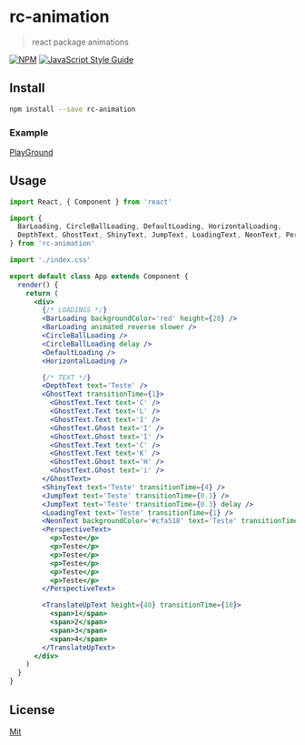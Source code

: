 # rc-animation

> react package animations

[![NPM](https://img.shields.io/npm/v/rc-animation.svg)](https://www.npmjs.com/package/rc-animation) [![JavaScript Style Guide](https://img.shields.io/badge/code_style-standard-brightgreen.svg)](https://standardjs.com)

## Install

```bash
npm install --save rc-animation
```

### Example
[PlayGround](https://codesandbox.io/s/9o00jr9kxo)

## Usage

```jsx
import React, { Component } from 'react'

import {
  BarLoading, CircleBallLoading, DefaultLoading, HorizontalLoading,
  DepthText, GhostText, ShinyText, JumpText, LoadingText, NeonText, PerspectiveText, TranslateUpText
} from 'rc-animation'

import './index.css'

export default class App extends Component {
  render() {
    return (
      <div>
        {/* LOADINGS */}
        <BarLoading backgroundColor='red' height={20} />
        <BarLoading animated reverse slower />
        <CircleBallLoading />
        <CircleBallLoading delay />
        <DefaultLoading />
        <HorizontalLoading />

        {/* TEXT */}
        <DepthText text='Teste' />
        <GhostText transitionTime={1}>
          <GhostText.Text text='C' />
          <GhostText.Text text='L' />
          <GhostText.Text text='I' />
          <GhostText.Ghost text='I' />
          <GhostText.Ghost text='I' />
          <GhostText.Text text='C' />
          <GhostText.Text text='K' />
          <GhostText.Ghost text='H' />
          <GhostText.Ghost text='i' />
        </GhostText>
        <ShinyText text='Teste' transitionTime={4} />
        <JumpText text='Teste' transitionTime={0.1} />
        <JumpText text='Teste' transitionTime={0.3} delay />
        <LoadingText text='Teste' transitionTime={1} />
        <NeonText backgroundColor='#cfa518' text='Teste' transitionTime={1} />
        <PerspectiveText>
          <p>Teste</p>
          <p>Teste</p>
          <p>Teste</p>
          <p>Teste</p>
          <p>Teste</p>
          <p>Teste</p>
        </PerspectiveText>

        <TranslateUpText height={40} transitionTime={10}>
          <span>1</span>
          <span>2</span>
          <span>3</span>
          <span>4</span>
        </TranslateUpText>
      </div>
    )
  }
}

```

## License

[Mit](https://opensource.org/licenses/MIT)
